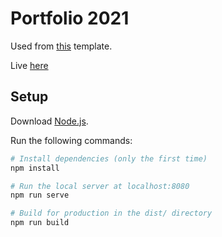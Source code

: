 # Portfolio 2021
Used from [this](https://github.com/wass08/portfolio-2021) template.

Live [here](https://valerii15298.github.io/)

## Setup
Download [Node.js](https://nodejs.org/en/download/).

Run the following commands:

``` bash
# Install dependencies (only the first time)
npm install

# Run the local server at localhost:8080
npm run serve

# Build for production in the dist/ directory
npm run build
```